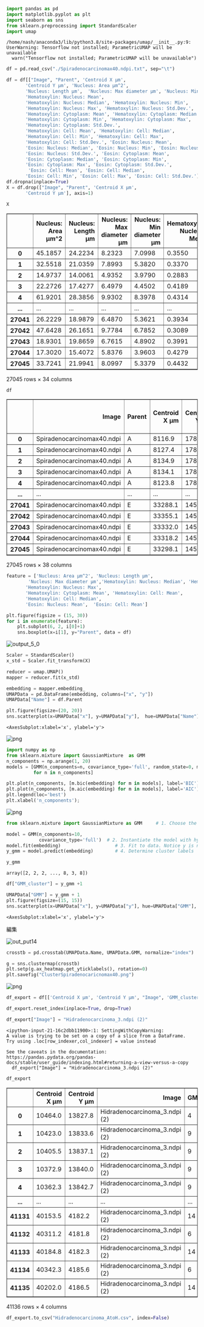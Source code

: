 ```python
import pandas as pd
import matplotlib.pyplot as plt
import seaborn as sns
from sklearn.preprocessing import StandardScaler
import umap
```

    /home/nash/anaconda3/lib/python3.8/site-packages/umap/__init__.py:9: UserWarning: Tensorflow not installed; ParametricUMAP will be unavailable
      warn("Tensorflow not installed; ParametricUMAP will be unavailable")



```python
df = pd.read_csv("./Spiradenocarcinomax40.ndpi.txt", sep="\t")
```


```python
df = df[["Image", "Parent", 'Centroid X µm',
       'Centroid Y µm', 'Nucleus: Area µm^2',
       'Nucleus: Length µm',  'Nucleus: Max diameter µm', 'Nucleus: Min diameter µm',
       'Hematoxylin: Nucleus: Mean',
       'Hematoxylin: Nucleus: Median', 'Hematoxylin: Nucleus: Min',
       'Hematoxylin: Nucleus: Max', 'Hematoxylin: Nucleus: Std.Dev.',
       'Hematoxylin: Cytoplasm: Mean', 'Hematoxylin: Cytoplasm: Median',
       'Hematoxylin: Cytoplasm: Min', 'Hematoxylin: Cytoplasm: Max',
       'Hematoxylin: Cytoplasm: Std.Dev.', 
       'Hematoxylin: Cell: Mean', 'Hematoxylin: Cell: Median',
       'Hematoxylin: Cell: Min', 'Hematoxylin: Cell: Max',
       'Hematoxylin: Cell: Std.Dev.', 'Eosin: Nucleus: Mean',
       'Eosin: Nucleus: Median', 'Eosin: Nucleus: Min', 'Eosin: Nucleus: Max',
       'Eosin: Nucleus: Std.Dev.', 'Eosin: Cytoplasm: Mean',
       'Eosin: Cytoplasm: Median', 'Eosin: Cytoplasm: Min',
       'Eosin: Cytoplasm: Max', 'Eosin: Cytoplasm: Std.Dev.',
        'Eosin: Cell: Mean', 'Eosin: Cell: Median',
       'Eosin: Cell: Min', 'Eosin: Cell: Max', 'Eosin: Cell: Std.Dev.']]
df.dropna(inplace=True)
X = df.drop(["Image", "Parent", 'Centroid X µm',
       'Centroid Y µm'], axis=1)
```


```python
X
```




<div>
<style scoped>
    .dataframe tbody tr th:only-of-type {
        vertical-align: middle;
    }

    .dataframe tbody tr th {
        vertical-align: top;
    }

    .dataframe thead th {
        text-align: right;
    }
</style>
<table border="1" class="dataframe">
  <thead>
    <tr style="text-align: right;">
      <th></th>
      <th>Nucleus: Area µm^2</th>
      <th>Nucleus: Length µm</th>
      <th>Nucleus: Max diameter µm</th>
      <th>Nucleus: Min diameter µm</th>
      <th>Hematoxylin: Nucleus: Mean</th>
      <th>Hematoxylin: Nucleus: Median</th>
      <th>Hematoxylin: Nucleus: Min</th>
      <th>Hematoxylin: Nucleus: Max</th>
      <th>Hematoxylin: Nucleus: Std.Dev.</th>
      <th>Hematoxylin: Cytoplasm: Mean</th>
      <th>...</th>
      <th>Eosin: Cytoplasm: Mean</th>
      <th>Eosin: Cytoplasm: Median</th>
      <th>Eosin: Cytoplasm: Min</th>
      <th>Eosin: Cytoplasm: Max</th>
      <th>Eosin: Cytoplasm: Std.Dev.</th>
      <th>Eosin: Cell: Mean</th>
      <th>Eosin: Cell: Median</th>
      <th>Eosin: Cell: Min</th>
      <th>Eosin: Cell: Max</th>
      <th>Eosin: Cell: Std.Dev.</th>
    </tr>
  </thead>
  <tbody>
    <tr>
      <th>0</th>
      <td>45.1857</td>
      <td>24.2234</td>
      <td>8.2323</td>
      <td>7.0998</td>
      <td>0.3550</td>
      <td>0.3238</td>
      <td>0.0555</td>
      <td>0.9290</td>
      <td>0.1489</td>
      <td>0.1950</td>
      <td>...</td>
      <td>0.0329</td>
      <td>0.0459</td>
      <td>-0.4678</td>
      <td>0.1696</td>
      <td>0.0633</td>
      <td>0.0216</td>
      <td>0.0351</td>
      <td>-0.4678</td>
      <td>0.1696</td>
      <td>0.0656</td>
    </tr>
    <tr>
      <th>1</th>
      <td>32.5518</td>
      <td>21.0359</td>
      <td>7.8993</td>
      <td>5.3820</td>
      <td>0.3370</td>
      <td>0.3250</td>
      <td>0.0633</td>
      <td>0.6239</td>
      <td>0.1259</td>
      <td>0.2014</td>
      <td>...</td>
      <td>0.0460</td>
      <td>0.0497</td>
      <td>-0.1546</td>
      <td>0.1656</td>
      <td>0.0431</td>
      <td>0.0309</td>
      <td>0.0374</td>
      <td>-0.1546</td>
      <td>0.1656</td>
      <td>0.0528</td>
    </tr>
    <tr>
      <th>2</th>
      <td>14.9737</td>
      <td>14.0061</td>
      <td>4.9352</td>
      <td>3.9790</td>
      <td>0.2883</td>
      <td>0.2739</td>
      <td>0.0083</td>
      <td>0.8496</td>
      <td>0.1434</td>
      <td>0.1443</td>
      <td>...</td>
      <td>0.0596</td>
      <td>0.0637</td>
      <td>-0.0985</td>
      <td>0.1403</td>
      <td>0.0387</td>
      <td>0.0392</td>
      <td>0.0520</td>
      <td>-0.3012</td>
      <td>0.1403</td>
      <td>0.0587</td>
    </tr>
    <tr>
      <th>3</th>
      <td>22.2726</td>
      <td>17.4277</td>
      <td>6.4979</td>
      <td>4.4502</td>
      <td>0.4189</td>
      <td>0.3934</td>
      <td>0.0122</td>
      <td>1.1295</td>
      <td>0.1993</td>
      <td>0.2008</td>
      <td>...</td>
      <td>0.0350</td>
      <td>0.0394</td>
      <td>-0.2490</td>
      <td>0.1780</td>
      <td>0.0576</td>
      <td>-0.0010</td>
      <td>0.0156</td>
      <td>-0.4355</td>
      <td>0.1780</td>
      <td>0.0857</td>
    </tr>
    <tr>
      <th>4</th>
      <td>61.9201</td>
      <td>28.3856</td>
      <td>9.9302</td>
      <td>8.3978</td>
      <td>0.4314</td>
      <td>0.4138</td>
      <td>-0.0224</td>
      <td>1.0802</td>
      <td>0.2029</td>
      <td>0.2073</td>
      <td>...</td>
      <td>0.0306</td>
      <td>0.0436</td>
      <td>-0.1834</td>
      <td>0.1433</td>
      <td>0.0572</td>
      <td>-0.0072</td>
      <td>0.0071</td>
      <td>-0.3240</td>
      <td>0.1433</td>
      <td>0.0803</td>
    </tr>
    <tr>
      <th>...</th>
      <td>...</td>
      <td>...</td>
      <td>...</td>
      <td>...</td>
      <td>...</td>
      <td>...</td>
      <td>...</td>
      <td>...</td>
      <td>...</td>
      <td>...</td>
      <td>...</td>
      <td>...</td>
      <td>...</td>
      <td>...</td>
      <td>...</td>
      <td>...</td>
      <td>...</td>
      <td>...</td>
      <td>...</td>
      <td>...</td>
      <td>...</td>
    </tr>
    <tr>
      <th>27041</th>
      <td>26.2229</td>
      <td>18.9879</td>
      <td>6.4870</td>
      <td>5.3621</td>
      <td>0.3934</td>
      <td>0.4002</td>
      <td>0.0204</td>
      <td>0.7864</td>
      <td>0.1557</td>
      <td>0.2882</td>
      <td>...</td>
      <td>0.1711</td>
      <td>0.1687</td>
      <td>-0.0187</td>
      <td>0.2973</td>
      <td>0.0603</td>
      <td>0.1751</td>
      <td>0.1755</td>
      <td>-0.0187</td>
      <td>0.3192</td>
      <td>0.0621</td>
    </tr>
    <tr>
      <th>27042</th>
      <td>47.6428</td>
      <td>26.1651</td>
      <td>9.7784</td>
      <td>6.7852</td>
      <td>0.3089</td>
      <td>0.2820</td>
      <td>0.0259</td>
      <td>0.7537</td>
      <td>0.1437</td>
      <td>0.2489</td>
      <td>...</td>
      <td>0.1562</td>
      <td>0.1643</td>
      <td>-0.0957</td>
      <td>0.3329</td>
      <td>0.0606</td>
      <td>0.1577</td>
      <td>0.1652</td>
      <td>-0.0957</td>
      <td>0.3329</td>
      <td>0.0581</td>
    </tr>
    <tr>
      <th>27043</th>
      <td>18.9301</td>
      <td>19.8659</td>
      <td>6.7615</td>
      <td>4.8902</td>
      <td>0.3991</td>
      <td>0.4064</td>
      <td>0.0221</td>
      <td>0.8500</td>
      <td>0.1636</td>
      <td>0.1467</td>
      <td>...</td>
      <td>0.2098</td>
      <td>0.2120</td>
      <td>-0.0088</td>
      <td>0.3342</td>
      <td>0.0531</td>
      <td>0.1922</td>
      <td>0.2030</td>
      <td>-0.1230</td>
      <td>0.4065</td>
      <td>0.0772</td>
    </tr>
    <tr>
      <th>27044</th>
      <td>17.3020</td>
      <td>15.4072</td>
      <td>5.8376</td>
      <td>3.9603</td>
      <td>0.4279</td>
      <td>0.4196</td>
      <td>0.2034</td>
      <td>0.7863</td>
      <td>0.1252</td>
      <td>0.1016</td>
      <td>...</td>
      <td>0.1771</td>
      <td>0.1880</td>
      <td>0.0466</td>
      <td>0.3033</td>
      <td>0.0551</td>
      <td>0.1777</td>
      <td>0.1876</td>
      <td>0.0306</td>
      <td>0.3033</td>
      <td>0.0542</td>
    </tr>
    <tr>
      <th>27045</th>
      <td>33.7241</td>
      <td>21.9941</td>
      <td>8.0997</td>
      <td>5.3379</td>
      <td>0.4432</td>
      <td>0.4268</td>
      <td>-0.0397</td>
      <td>1.0529</td>
      <td>0.2185</td>
      <td>0.1385</td>
      <td>...</td>
      <td>0.1493</td>
      <td>0.1466</td>
      <td>-0.0879</td>
      <td>0.3085</td>
      <td>0.0549</td>
      <td>0.1469</td>
      <td>0.1539</td>
      <td>-0.3133</td>
      <td>0.3127</td>
      <td>0.0781</td>
    </tr>
  </tbody>
</table>
<p>27045 rows × 34 columns</p>
</div>




```python
df
```




<div>
<style scoped>
    .dataframe tbody tr th:only-of-type {
        vertical-align: middle;
    }

    .dataframe tbody tr th {
        vertical-align: top;
    }

    .dataframe thead th {
        text-align: right;
    }
</style>
<table border="1" class="dataframe">
  <thead>
    <tr style="text-align: right;">
      <th></th>
      <th>Image</th>
      <th>Parent</th>
      <th>Centroid X µm</th>
      <th>Centroid Y µm</th>
      <th>Nucleus: Area µm^2</th>
      <th>Nucleus: Length µm</th>
      <th>Nucleus: Max diameter µm</th>
      <th>Nucleus: Min diameter µm</th>
      <th>Hematoxylin: Nucleus: Mean</th>
      <th>Hematoxylin: Nucleus: Median</th>
      <th>...</th>
      <th>Eosin: Cytoplasm: Mean</th>
      <th>Eosin: Cytoplasm: Median</th>
      <th>Eosin: Cytoplasm: Min</th>
      <th>Eosin: Cytoplasm: Max</th>
      <th>Eosin: Cytoplasm: Std.Dev.</th>
      <th>Eosin: Cell: Mean</th>
      <th>Eosin: Cell: Median</th>
      <th>Eosin: Cell: Min</th>
      <th>Eosin: Cell: Max</th>
      <th>Eosin: Cell: Std.Dev.</th>
    </tr>
  </thead>
  <tbody>
    <tr>
      <th>0</th>
      <td>Spiradenocarcinomax40.ndpi</td>
      <td>A</td>
      <td>8116.9</td>
      <td>17812.8</td>
      <td>45.1857</td>
      <td>24.2234</td>
      <td>8.2323</td>
      <td>7.0998</td>
      <td>0.3550</td>
      <td>0.3238</td>
      <td>...</td>
      <td>0.0329</td>
      <td>0.0459</td>
      <td>-0.4678</td>
      <td>0.1696</td>
      <td>0.0633</td>
      <td>0.0216</td>
      <td>0.0351</td>
      <td>-0.4678</td>
      <td>0.1696</td>
      <td>0.0656</td>
    </tr>
    <tr>
      <th>1</th>
      <td>Spiradenocarcinomax40.ndpi</td>
      <td>A</td>
      <td>8127.4</td>
      <td>17813.4</td>
      <td>32.5518</td>
      <td>21.0359</td>
      <td>7.8993</td>
      <td>5.3820</td>
      <td>0.3370</td>
      <td>0.3250</td>
      <td>...</td>
      <td>0.0460</td>
      <td>0.0497</td>
      <td>-0.1546</td>
      <td>0.1656</td>
      <td>0.0431</td>
      <td>0.0309</td>
      <td>0.0374</td>
      <td>-0.1546</td>
      <td>0.1656</td>
      <td>0.0528</td>
    </tr>
    <tr>
      <th>2</th>
      <td>Spiradenocarcinomax40.ndpi</td>
      <td>A</td>
      <td>8134.9</td>
      <td>17817.5</td>
      <td>14.9737</td>
      <td>14.0061</td>
      <td>4.9352</td>
      <td>3.9790</td>
      <td>0.2883</td>
      <td>0.2739</td>
      <td>...</td>
      <td>0.0596</td>
      <td>0.0637</td>
      <td>-0.0985</td>
      <td>0.1403</td>
      <td>0.0387</td>
      <td>0.0392</td>
      <td>0.0520</td>
      <td>-0.3012</td>
      <td>0.1403</td>
      <td>0.0587</td>
    </tr>
    <tr>
      <th>3</th>
      <td>Spiradenocarcinomax40.ndpi</td>
      <td>A</td>
      <td>8134.1</td>
      <td>17822.4</td>
      <td>22.2726</td>
      <td>17.4277</td>
      <td>6.4979</td>
      <td>4.4502</td>
      <td>0.4189</td>
      <td>0.3934</td>
      <td>...</td>
      <td>0.0350</td>
      <td>0.0394</td>
      <td>-0.2490</td>
      <td>0.1780</td>
      <td>0.0576</td>
      <td>-0.0010</td>
      <td>0.0156</td>
      <td>-0.4355</td>
      <td>0.1780</td>
      <td>0.0857</td>
    </tr>
    <tr>
      <th>4</th>
      <td>Spiradenocarcinomax40.ndpi</td>
      <td>A</td>
      <td>8123.8</td>
      <td>17824.7</td>
      <td>61.9201</td>
      <td>28.3856</td>
      <td>9.9302</td>
      <td>8.3978</td>
      <td>0.4314</td>
      <td>0.4138</td>
      <td>...</td>
      <td>0.0306</td>
      <td>0.0436</td>
      <td>-0.1834</td>
      <td>0.1433</td>
      <td>0.0572</td>
      <td>-0.0072</td>
      <td>0.0071</td>
      <td>-0.3240</td>
      <td>0.1433</td>
      <td>0.0803</td>
    </tr>
    <tr>
      <th>...</th>
      <td>...</td>
      <td>...</td>
      <td>...</td>
      <td>...</td>
      <td>...</td>
      <td>...</td>
      <td>...</td>
      <td>...</td>
      <td>...</td>
      <td>...</td>
      <td>...</td>
      <td>...</td>
      <td>...</td>
      <td>...</td>
      <td>...</td>
      <td>...</td>
      <td>...</td>
      <td>...</td>
      <td>...</td>
      <td>...</td>
      <td>...</td>
    </tr>
    <tr>
      <th>27041</th>
      <td>Spiradenocarcinomax40.ndpi</td>
      <td>E</td>
      <td>33288.1</td>
      <td>14523.0</td>
      <td>26.2229</td>
      <td>18.9879</td>
      <td>6.4870</td>
      <td>5.3621</td>
      <td>0.3934</td>
      <td>0.4002</td>
      <td>...</td>
      <td>0.1711</td>
      <td>0.1687</td>
      <td>-0.0187</td>
      <td>0.2973</td>
      <td>0.0603</td>
      <td>0.1751</td>
      <td>0.1755</td>
      <td>-0.0187</td>
      <td>0.3192</td>
      <td>0.0621</td>
    </tr>
    <tr>
      <th>27042</th>
      <td>Spiradenocarcinomax40.ndpi</td>
      <td>E</td>
      <td>33355.1</td>
      <td>14525.0</td>
      <td>47.6428</td>
      <td>26.1651</td>
      <td>9.7784</td>
      <td>6.7852</td>
      <td>0.3089</td>
      <td>0.2820</td>
      <td>...</td>
      <td>0.1562</td>
      <td>0.1643</td>
      <td>-0.0957</td>
      <td>0.3329</td>
      <td>0.0606</td>
      <td>0.1577</td>
      <td>0.1652</td>
      <td>-0.0957</td>
      <td>0.3329</td>
      <td>0.0581</td>
    </tr>
    <tr>
      <th>27043</th>
      <td>Spiradenocarcinomax40.ndpi</td>
      <td>E</td>
      <td>33332.0</td>
      <td>14525.4</td>
      <td>18.9301</td>
      <td>19.8659</td>
      <td>6.7615</td>
      <td>4.8902</td>
      <td>0.3991</td>
      <td>0.4064</td>
      <td>...</td>
      <td>0.2098</td>
      <td>0.2120</td>
      <td>-0.0088</td>
      <td>0.3342</td>
      <td>0.0531</td>
      <td>0.1922</td>
      <td>0.2030</td>
      <td>-0.1230</td>
      <td>0.4065</td>
      <td>0.0772</td>
    </tr>
    <tr>
      <th>27044</th>
      <td>Spiradenocarcinomax40.ndpi</td>
      <td>E</td>
      <td>33318.2</td>
      <td>14524.4</td>
      <td>17.3020</td>
      <td>15.4072</td>
      <td>5.8376</td>
      <td>3.9603</td>
      <td>0.4279</td>
      <td>0.4196</td>
      <td>...</td>
      <td>0.1771</td>
      <td>0.1880</td>
      <td>0.0466</td>
      <td>0.3033</td>
      <td>0.0551</td>
      <td>0.1777</td>
      <td>0.1876</td>
      <td>0.0306</td>
      <td>0.3033</td>
      <td>0.0542</td>
    </tr>
    <tr>
      <th>27045</th>
      <td>Spiradenocarcinomax40.ndpi</td>
      <td>E</td>
      <td>33298.1</td>
      <td>14526.4</td>
      <td>33.7241</td>
      <td>21.9941</td>
      <td>8.0997</td>
      <td>5.3379</td>
      <td>0.4432</td>
      <td>0.4268</td>
      <td>...</td>
      <td>0.1493</td>
      <td>0.1466</td>
      <td>-0.0879</td>
      <td>0.3085</td>
      <td>0.0549</td>
      <td>0.1469</td>
      <td>0.1539</td>
      <td>-0.3133</td>
      <td>0.3127</td>
      <td>0.0781</td>
    </tr>
  </tbody>
</table>
<p>27045 rows × 38 columns</p>
</div>




```python
feature = ['Nucleus: Area µm^2', 'Nucleus: Length µm',
        'Nucleus: Max diameter µm','Hematoxylin: Nucleus: Median', 'Hematoxylin: Nucleus: Min',
       'Hematoxylin: Nucleus: Max', 
       'Hematoxylin: Cytoplasm: Mean', 'Hematoxylin: Cell: Mean',
       'Hematoxylin: Cell: Median', 
       'Eosin: Nucleus: Mean',  'Eosin: Cell: Mean']

plt.figure(figsize = (15, 30))
for i in enumerate(feature):
    plt.subplot(6, 2, i[0]+1)
    sns.boxplot(x=i[1], y="Parent", data = df)
```


    
![output_5_0](https://user-images.githubusercontent.com/61818973/156297178-29351f48-b67c-48fc-acd5-4b4e5cccb2c2.png)
    



```python
Scaler = StandardScaler()
x_std = Scaler.fit_transform(X)
```


```python
reducer = umap.UMAP()
mapper = reducer.fit(x_std)
```


```python
embedding = mapper.embedding_
UMAPData = pd.DataFrame(embedding, columns=["x", "y"])
UMAPData["Name"] = df.Parent
```


```python
plt.figure(figsize=(20, 20))
sns.scatterplot(x=UMAPData["x"], y=UMAPData["y"],  hue=UMAPData["Name"], palette="tab20")
```




    <AxesSubplot:xlabel='x', ylabel='y'>




    
![png](https://github.com/Nash-RYU/Single-cell-cytological-clustering/blob/ffafcc969c9581dfc966a20f964d0362bbdbe475/output_9_1.png)
    



```python
import numpy as np
from sklearn.mixture import GaussianMixture  as GMM
n_components = np.arange(1, 20)
models = [GMM(n_components=n, covariance_type='full', random_state=0, max_iter=500).fit(embedding)
          for n in n_components]

plt.plot(n_components, [m.bic(embedding) for m in models], label='BIC')
plt.plot(n_components, [m.aic(embedding) for m in models], label='AIC')
plt.legend(loc='best')
plt.xlabel('n_components');
```


    
![png](output_10_0.png)
    



```python
from sklearn.mixture import GaussianMixture as GMM     # 1. Choose the model class

model = GMM(n_components=10,
            covariance_type='full')  # 2. Instantiate the model with hyperparameters　#BGMMではなくGMMを使ってしまっている！！
model.fit(embedding)                    # 3. Fit to data. Notice y is not specified!
y_gmm = model.predict(embedding)        # 4. Determine cluster labels

```


```python
y_gmm
```




    array([2, 2, 2, ..., 8, 3, 8])




```python
df["GMM_cluster"] = y_gmm +1
```


```python
UMAPData["GMM"] = y_gmm + 1 
plt.figure(figsize=(15, 15))
sns.scatterplot(x=UMAPData["x"], y=UMAPData["y"], hue=UMAPData["GMM"], palette="tab20")

```




    <AxesSubplot:xlabel='x', ylabel='y'>

編集


    
![out_put14](https://github.com/Nash-RYU/Single-cell-cytological-clustering/blob/4e3ec57b6f8f5fd4f9d59ee56dd6c44b2c25f7c9/output_14_1.png)
    



```python
crosstb = pd.crosstab(UMAPData.Name, UMAPData.GMM, normalize="index")
```


```python
g = sns.clustermap(crosstb)
plt.setp(g.ax_heatmap.get_yticklabels(), rotation=0)
plt.savefig("ClusterSpiradenocaricnomax40.png")
```


    
![png](output_16_0.png)
    



```python
df_export = df[['Centroid X µm', 'Centroid Y µm', "Image", 'GMM_cluster']]
```


```python
df_export.reset_index(inplace=True, drop=True)
```


```python
df_export["Image"] = "Hidradenocarcinoma_3.ndpi (2)"
```

    <ipython-input-21-16c2dbb11900>:1: SettingWithCopyWarning: 
    A value is trying to be set on a copy of a slice from a DataFrame.
    Try using .loc[row_indexer,col_indexer] = value instead
    
    See the caveats in the documentation: https://pandas.pydata.org/pandas-docs/stable/user_guide/indexing.html#returning-a-view-versus-a-copy
      df_export["Image"] = "Hidradenocarcinoma_3.ndpi (2)"



```python
df_export
```




<div>
<style scoped>
    .dataframe tbody tr th:only-of-type {
        vertical-align: middle;
    }

    .dataframe tbody tr th {
        vertical-align: top;
    }

    .dataframe thead th {
        text-align: right;
    }
</style>
<table border="1" class="dataframe">
  <thead>
    <tr style="text-align: right;">
      <th></th>
      <th>Centroid X µm</th>
      <th>Centroid Y µm</th>
      <th>Image</th>
      <th>GMM_cluster</th>
    </tr>
  </thead>
  <tbody>
    <tr>
      <th>0</th>
      <td>10464.0</td>
      <td>13827.8</td>
      <td>Hidradenocarcinoma_3.ndpi (2)</td>
      <td>4</td>
    </tr>
    <tr>
      <th>1</th>
      <td>10423.0</td>
      <td>13833.6</td>
      <td>Hidradenocarcinoma_3.ndpi (2)</td>
      <td>9</td>
    </tr>
    <tr>
      <th>2</th>
      <td>10405.5</td>
      <td>13837.1</td>
      <td>Hidradenocarcinoma_3.ndpi (2)</td>
      <td>9</td>
    </tr>
    <tr>
      <th>3</th>
      <td>10372.9</td>
      <td>13840.0</td>
      <td>Hidradenocarcinoma_3.ndpi (2)</td>
      <td>9</td>
    </tr>
    <tr>
      <th>4</th>
      <td>10362.3</td>
      <td>13842.7</td>
      <td>Hidradenocarcinoma_3.ndpi (2)</td>
      <td>9</td>
    </tr>
    <tr>
      <th>...</th>
      <td>...</td>
      <td>...</td>
      <td>...</td>
      <td>...</td>
    </tr>
    <tr>
      <th>41131</th>
      <td>40153.5</td>
      <td>4182.2</td>
      <td>Hidradenocarcinoma_3.ndpi (2)</td>
      <td>14</td>
    </tr>
    <tr>
      <th>41132</th>
      <td>40311.2</td>
      <td>4181.8</td>
      <td>Hidradenocarcinoma_3.ndpi (2)</td>
      <td>6</td>
    </tr>
    <tr>
      <th>41133</th>
      <td>40184.8</td>
      <td>4182.3</td>
      <td>Hidradenocarcinoma_3.ndpi (2)</td>
      <td>14</td>
    </tr>
    <tr>
      <th>41134</th>
      <td>40342.3</td>
      <td>4185.6</td>
      <td>Hidradenocarcinoma_3.ndpi (2)</td>
      <td>6</td>
    </tr>
    <tr>
      <th>41135</th>
      <td>40202.0</td>
      <td>4186.5</td>
      <td>Hidradenocarcinoma_3.ndpi (2)</td>
      <td>14</td>
    </tr>
  </tbody>
</table>
<p>41136 rows × 4 columns</p>
</div>




```python
df_export.to_csv("Hidradenocarcinoma_AtoH.csv", index=False)
```


```python

```
